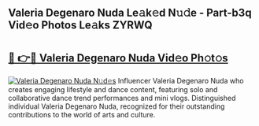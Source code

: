## Valeria Degenaro Nuda Le𝚊k𝚎d N𝚞𝚍e - Part-b3q Vid𝚎o Photos Le𝚊ks ZYRWQ

# <h2><a href="http://fbd04kt.evod.top/?m=Valeria+Degenaro+Nuda">🔗 👉🔴 Valeria Degenaro Nuda Vid𝚎o Ph𝚘t𝚘s</a></h2>

[![Valeria Degenaro Nuda N𝚞d𝚎s](https://i.imgur.com/8V9OHl7.gif)](http://fbd04kt.evod.top/?m=Valeria+Degenaro+Nuda)
Influencer Valeria Degenaro Nuda who creates engaging lifestyle and dance content, featuring solo and collaborative dance trend performances and mini vlogs. Distinguished individual Valeria Degenaro Nuda, recognized for their outstanding contributions to the world of arts and culture. 
